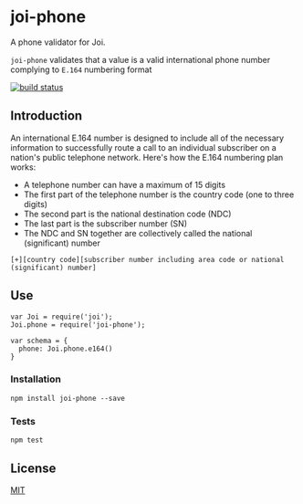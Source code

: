
# joi-phone

A phone validator for Joi.

`joi-phone` validates that a value is a valid international phone number complying to `E.164` numbering format

[![build status](https://travis-ci.org/AndrewKeig/joi-phone.svg)](http://travis-ci.org/AndrewKeig/joi-phone)

## Introduction

An international E.164 number is designed to include all of the necessary information to 
successfully route a call to an individual subscriber on a nation's public telephone network. 
Here's how the E.164 numbering plan works:

- A telephone number can have a maximum of 15 digits
- The first part of the telephone number is the country code (one to three digits)
- The second part is the national destination code (NDC)
- The last part is the subscriber number (SN)
- The NDC and SN together are collectively called the national (significant) number

```
[+][country code][subscriber number including area code or national (significant) number]
```

## Use

```
var Joi = require('joi');
Joi.phone = require('joi-phone');

var schema = {
  phone: Joi.phone.e164()
}

```

### Installation

```
npm install joi-phone --save
```

### Tests


```
npm test

```


## License

[MIT](https://github.com/andrewkeig/joi-phone/blob/master/LICENSE)